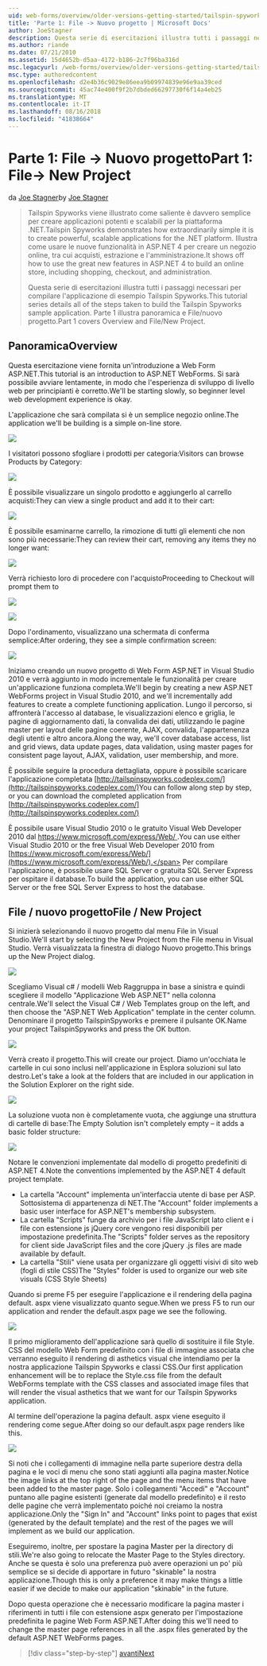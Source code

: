 ```yaml
---
uid: web-forms/overview/older-versions-getting-started/tailspin-spyworks/tailspin-spyworks-part-1
title: 'Parte 1: File -> Nuovo progetto | Microsoft Docs'
author: JoeStagner
description: Questa serie di esercitazioni illustra tutti i passaggi necessari per compilare l'applicazione di esempio Tailspin Spyworks. Parte 1 illustra panoramica e File/nuovo progetto.
ms.author: riande
ms.date: 07/21/2010
ms.assetid: 15d4652b-d5aa-4172-b186-2c7f96ba316d
msc.legacyurl: /web-forms/overview/older-versions-getting-started/tailspin-spyworks/tailspin-spyworks-part-1
msc.type: authoredcontent
ms.openlocfilehash: d2e4b36c9029e86eea9b09974839e96e9aa39ced
ms.sourcegitcommit: 45ac74e400f9f2b7dbded66297730f6f14a4eb25
ms.translationtype: MT
ms.contentlocale: it-IT
ms.lasthandoff: 08/16/2018
ms.locfileid: "41838664"
---
```

<a name="part-1-file--new-project"></a><span data-ttu-id="dc799-104">Parte 1: File -> Nuovo progetto</span><span class="sxs-lookup"><span data-stu-id="dc799-104">Part 1: File-> New Project</span></span>
====================
<span data-ttu-id="dc799-105">da [Joe Stagner](https://github.com/JoeStagner)</span><span class="sxs-lookup"><span data-stu-id="dc799-105">by [Joe Stagner](https://github.com/JoeStagner)</span></span>

> <span data-ttu-id="dc799-106">Tailspin Spyworks viene illustrato come saliente è davvero semplice per creare applicazioni potenti e scalabili per la piattaforma .NET.</span><span class="sxs-lookup"><span data-stu-id="dc799-106">Tailspin Spyworks demonstrates how extraordinarily simple it is to create powerful, scalable applications for the .NET platform.</span></span> <span data-ttu-id="dc799-107">Illustra come usare le nuove funzionalità in ASP.NET 4 per creare un negozio online, tra cui acquisti, estrazione e l'amministrazione.</span><span class="sxs-lookup"><span data-stu-id="dc799-107">It shows off how to use the great new features in ASP.NET 4 to build an online store, including shopping, checkout, and administration.</span></span>
> 
> <span data-ttu-id="dc799-108">Questa serie di esercitazioni illustra tutti i passaggi necessari per compilare l'applicazione di esempio Tailspin Spyworks.</span><span class="sxs-lookup"><span data-stu-id="dc799-108">This tutorial series details all of the steps taken to build the Tailspin Spyworks sample application.</span></span> <span data-ttu-id="dc799-109">Parte 1 illustra panoramica e File/nuovo progetto.</span><span class="sxs-lookup"><span data-stu-id="dc799-109">Part 1 covers Overview and File/New Project.</span></span>


## <a id="_Toc260221666"></a>  <span data-ttu-id="dc799-110">Panoramica</span><span class="sxs-lookup"><span data-stu-id="dc799-110">Overview</span></span>

<span data-ttu-id="dc799-111">Questa esercitazione viene fornita un'introduzione a Web Form ASP.NET.</span><span class="sxs-lookup"><span data-stu-id="dc799-111">This tutorial is an introduction to ASP.NET WebForms.</span></span> <span data-ttu-id="dc799-112">Si sarà possibile avviare lentamente, in modo che l'esperienza di sviluppo di livello web per principianti è corretto.</span><span class="sxs-lookup"><span data-stu-id="dc799-112">We'll be starting slowly, so beginner level web development experience is okay.</span></span>

<span data-ttu-id="dc799-113">L'applicazione che sarà compilata si è un semplice negozio online.</span><span class="sxs-lookup"><span data-stu-id="dc799-113">The application we'll be building is a simple on-line store.</span></span>

![](tailspin-spyworks-part-1/_static/image1.jpg)


<span data-ttu-id="dc799-114">I visitatori possono sfogliare i prodotti per categoria:</span><span class="sxs-lookup"><span data-stu-id="dc799-114">Visitors can browse Products by Category:</span></span>

![](tailspin-spyworks-part-1/_static/image2.jpg)

<span data-ttu-id="dc799-115">È possibile visualizzare un singolo prodotto e aggiungerlo al carrello acquisti:</span><span class="sxs-lookup"><span data-stu-id="dc799-115">They can view a single product and add it to their cart:</span></span>

![](tailspin-spyworks-part-1/_static/image3.jpg)

<span data-ttu-id="dc799-116">È possibile esaminarne carrello, la rimozione di tutti gli elementi che non sono più necessarie:</span><span class="sxs-lookup"><span data-stu-id="dc799-116">They can review their cart, removing any items they no longer want:</span></span>

![](tailspin-spyworks-part-1/_static/image4.jpg)

<span data-ttu-id="dc799-117">Verrà richiesto loro di procedere con l'acquisto</span><span class="sxs-lookup"><span data-stu-id="dc799-117">Proceeding to Checkout will prompt them to</span></span>

![](tailspin-spyworks-part-1/_static/image5.jpg)

![](tailspin-spyworks-part-1/_static/image6.jpg)

<span data-ttu-id="dc799-118">Dopo l'ordinamento, visualizzano una schermata di conferma semplice:</span><span class="sxs-lookup"><span data-stu-id="dc799-118">After ordering, they see a simple confirmation screen:</span></span>

![](tailspin-spyworks-part-1/_static/image7.jpg)


<span data-ttu-id="dc799-119">Iniziamo creando un nuovo progetto di Web Form ASP.NET in Visual Studio 2010 e verrà aggiunto in modo incrementale le funzionalità per creare un'applicazione funziona completa.</span><span class="sxs-lookup"><span data-stu-id="dc799-119">We'll begin by creating a new ASP.NET WebForms project in Visual Studio 2010, and we'll incrementally add features to create a complete functioning application.</span></span> <span data-ttu-id="dc799-120">Lungo il percorso, si affronterà l'accesso al database, le visualizzazioni elenco e griglia, le pagine di aggiornamento dati, la convalida dei dati, utilizzando le pagine master per layout delle pagine coerente, AJAX, convalida, l'appartenenza degli utenti e altro ancora.</span><span class="sxs-lookup"><span data-stu-id="dc799-120">Along the way, we'll cover database access, list and grid views, data update pages, data validation, using master pages for consistent page layout, AJAX, validation, user membership, and more.</span></span>

<span data-ttu-id="dc799-121">È possibile seguire la procedura dettagliata, oppure è possibile scaricare l'applicazione completata [http://tailspinspyworks.codeplex.com/](http://tailspinspyworks.codeplex.com/)</span><span class="sxs-lookup"><span data-stu-id="dc799-121">You can follow along step by step, or you can download the completed application from [http://tailspinspyworks.codeplex.com/](http://tailspinspyworks.codeplex.com/)</span></span>

<span data-ttu-id="dc799-122">È possibile usare Visual Studio 2010 o le gratuito Visual Web Developer 2010 dal [ https://www.microsoft.com/express/Web/ ](https://www.microsoft.com/express/Web/).</span><span class="sxs-lookup"><span data-stu-id="dc799-122">You can use either Visual Studio 2010 or the free Visual Web Developer 2010 from [https://www.microsoft.com/express/Web/](https://www.microsoft.com/express/Web/).</span></span> <span data-ttu-id="dc799-123">Per compilare l'applicazione, è possibile usare SQL Server o gratuita SQL Server Express per ospitare il database.</span><span class="sxs-lookup"><span data-stu-id="dc799-123">To build the application, you can use either SQL Server or the free SQL Server Express to host the database.</span></span>

## <a id="_Toc260221667"></a>  <span data-ttu-id="dc799-124">File / nuovo progetto</span><span class="sxs-lookup"><span data-stu-id="dc799-124">File / New Project</span></span>

<span data-ttu-id="dc799-125">Si inizierà selezionando il nuovo progetto dal menu File in Visual Studio.</span><span class="sxs-lookup"><span data-stu-id="dc799-125">We'll start by selecting the New Project from the File menu in Visual Studio.</span></span> <span data-ttu-id="dc799-126">Verrà visualizzata la finestra di dialogo Nuovo progetto.</span><span class="sxs-lookup"><span data-stu-id="dc799-126">This brings up the New Project dialog.</span></span>

![](tailspin-spyworks-part-1/_static/image8.jpg)

<span data-ttu-id="dc799-127">Scegliamo Visual c# / modelli Web Raggruppa in base a sinistra e quindi scegliere il modello "Applicazione Web ASP.NET" nella colonna centrale.</span><span class="sxs-lookup"><span data-stu-id="dc799-127">We'll select the Visual C# / Web Templates group on the left, and then choose the "ASP.NET Web Application" template in the center column.</span></span> <span data-ttu-id="dc799-128">Denominare il progetto TailspinSpyworks e premere il pulsante OK.</span><span class="sxs-lookup"><span data-stu-id="dc799-128">Name your project TailspinSpyworks and press the OK button.</span></span>

![](tailspin-spyworks-part-1/_static/image9.jpg)

<span data-ttu-id="dc799-129">Verrà creato il progetto.</span><span class="sxs-lookup"><span data-stu-id="dc799-129">This will create our project.</span></span> <span data-ttu-id="dc799-130">Diamo un'occhiata le cartelle in cui sono inclusi nell'applicazione in Esplora soluzioni sul lato destro.</span><span class="sxs-lookup"><span data-stu-id="dc799-130">Let's take a look at the folders that are included in our application in the Solution Explorer on the right side.</span></span>

![](tailspin-spyworks-part-1/_static/image10.jpg)

<span data-ttu-id="dc799-131">La soluzione vuota non è completamente vuota, che aggiunge una struttura di cartelle di base:</span><span class="sxs-lookup"><span data-stu-id="dc799-131">The Empty Solution isn't completely empty – it adds a basic folder structure:</span></span>

![](tailspin-spyworks-part-1/_static/image1.png)

<span data-ttu-id="dc799-132">Notare le convenzioni implementate dal modello di progetto predefiniti di ASP.NET 4.</span><span class="sxs-lookup"><span data-stu-id="dc799-132">Note the conventions implemented by the ASP.NET 4 default project template.</span></span>

- <span data-ttu-id="dc799-133">La cartella "Account" implementa un'interfaccia utente di base per ASP. Sottosistema di appartenenza di NET.</span><span class="sxs-lookup"><span data-stu-id="dc799-133">The "Account" folder implements a basic user interface for ASP.NET's membership subsystem.</span></span>
- <span data-ttu-id="dc799-134">La cartella "Scripts" funge da archivio per i file JavaScript lato client e i file con estensione js jQuery core vengono resi disponibili per impostazione predefinita.</span><span class="sxs-lookup"><span data-stu-id="dc799-134">The "Scripts" folder serves as the repository for client side JavaScript files and the core jQuery .js files are made available by default.</span></span>
- <span data-ttu-id="dc799-135">La cartella "Stili" viene usata per organizzare gli oggetti visivi di sito web (fogli di stile CSS)</span><span class="sxs-lookup"><span data-stu-id="dc799-135">The "Styles" folder is used to organize our web site visuals (CSS Style Sheets)</span></span>

<span data-ttu-id="dc799-136">Quando si preme F5 per eseguire l'applicazione e il rendering della pagina default. aspx viene visualizzato quanto segue.</span><span class="sxs-lookup"><span data-stu-id="dc799-136">When we press F5 to run our application and render the default.aspx page we see the following.</span></span>

![](tailspin-spyworks-part-1/_static/image11.jpg)

<span data-ttu-id="dc799-137">Il primo miglioramento dell'applicazione sarà quello di sostituire il file Style. CSS del modello Web Form predefinito con i file di immagine associata che verranno eseguito il rendering di asthetics visual che intendiamo per la nostra applicazione Tailspin Spyworks e classi CSS.</span><span class="sxs-lookup"><span data-stu-id="dc799-137">Our first application enhancement will be to replace the Style.css file from the default WebForms template with the CSS classes and associated image files that will render the visual asthetics that we want for our Tailspin Spyworks application.</span></span>

<span data-ttu-id="dc799-138">Al termine dell'operazione la pagina default. aspx viene eseguito il rendering come segue.</span><span class="sxs-lookup"><span data-stu-id="dc799-138">After doing so our default.aspx page renders like this.</span></span>

![](tailspin-spyworks-part-1/_static/image12.jpg)

<span data-ttu-id="dc799-139">Si noti che i collegamenti di immagine nella parte superiore destra della pagina e le voci di menu che sono stati aggiunti alla pagina master.</span><span class="sxs-lookup"><span data-stu-id="dc799-139">Notice the image links at the top right of the page and the menu items that have been added to the master page.</span></span> <span data-ttu-id="dc799-140">Solo i collegamenti "Accedi" e "Account" puntano alle pagine esistenti (generate dal modello predefinito) e il resto delle pagine che verrà implementato poiché noi creiamo la nostra applicazione.</span><span class="sxs-lookup"><span data-stu-id="dc799-140">Only the "Sign In" and "Account" links point to pages that exist (generated by the default template) and the rest of the pages we will implement as we build our application.</span></span>

<span data-ttu-id="dc799-141">Eseguiremo, inoltre, per spostare la pagina Master per la directory di stili.</span><span class="sxs-lookup"><span data-stu-id="dc799-141">We're also going to relocate the Master Page to the Styles directory.</span></span> <span data-ttu-id="dc799-142">Anche se questa è solo una preferenza può avere operazioni un po' più semplice se si decide di apportare in futuro "skinable" la nostra applicazione.</span><span class="sxs-lookup"><span data-stu-id="dc799-142">Though this is only a preference it may make things a little easier if we decide to make our application "skinable" in the future.</span></span>

<span data-ttu-id="dc799-143">Dopo questa operazione che è necessario modificare la pagina master i riferimenti in tutti i file con estensione aspx generato per l'impostazione predefinita le pagine Web Form ASP.NET.</span><span class="sxs-lookup"><span data-stu-id="dc799-143">After doing this we'll need to change the master page references in all the .aspx files generated by the default ASP.NET WebForms pages.</span></span>

> [!div class="step-by-step"]
> [<span data-ttu-id="dc799-144">avanti</span><span class="sxs-lookup"><span data-stu-id="dc799-144">Next</span></span>](tailspin-spyworks-part-2.md)
